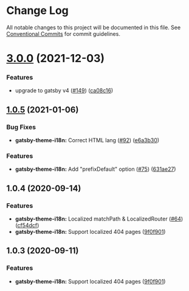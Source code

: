 # Change Log

All notable changes to this project will be documented in this file.
See [Conventional Commits](https://conventionalcommits.org) for commit guidelines.

# [3.0.0](https://github.com/gatsbyjs/themes/compare/gatsby-theme-i18n@1.0.5...gatsby-theme-i18n@3.0.0) (2021-12-03)

### Features

- upgrade to gatsby v4 ([#149](https://github.com/gatsbyjs/themes/issues/149)) ([ca08c16](https://github.com/gatsbyjs/themes/commit/ca08c168431b48ebc16fcdded16f4e02c852e41b))

## [1.0.5](https://github.com/gatsbyjs/themes/compare/gatsby-theme-i18n@1.0.4...gatsby-theme-i18n@1.0.5) (2021-01-06)

### Bug Fixes

- **gatsby-theme-i18n:** Correct HTML lang ([#92](https://github.com/gatsbyjs/themes/issues/92)) ([e6a3b30](https://github.com/gatsbyjs/themes/commit/e6a3b30485999bbf8f5bffb75a2b292f0008f7a0))

### Features

- **gatsby-theme-i18n:** Add "prefixDefault" option ([#75](https://github.com/gatsbyjs/themes/issues/75)) ([631ae27](https://github.com/gatsbyjs/themes/commit/631ae27ad4541be60cb4e3893bfa0cf0aebc7d84))

## 1.0.4 (2020-09-14)

### Features

- **gatsby-theme-i18n:** Localized matchPath & LocalizedRouter ([#64](https://github.com/gatsbyjs/themes/issues/64)) ([cf54dcf](https://github.com/gatsbyjs/themes/commit/cf54dcfc0c4bc9f2fcb030a84ef167d9292c29ed))
- **gatsby-theme-i18n:** Support localized 404 pages ([9f0f901](https://github.com/gatsbyjs/themes/commit/9f0f9017657fa76502d06ec3b2944352a52078bc))

## 1.0.3 (2020-09-11)

### Features

- **gatsby-theme-i18n:** Support localized 404 pages ([9f0f901](https://github.com/gatsbyjs/themes/commit/9f0f9017657fa76502d06ec3b2944352a52078bc))

